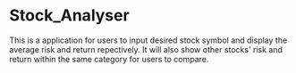 # Stock_Analyser
This is a application for users to input desired stock symbol and display the average risk and return repectively. 
It will also show other stocks' risk and return within the same category for users to compare.

